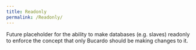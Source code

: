 ```yaml
---
title: Readonly
permalink: /Readonly/
---
```


Future placeholder for the ability to make databases (e.g. slaves) readonly to enforce the concept that only Bucardo should be making changes to it.